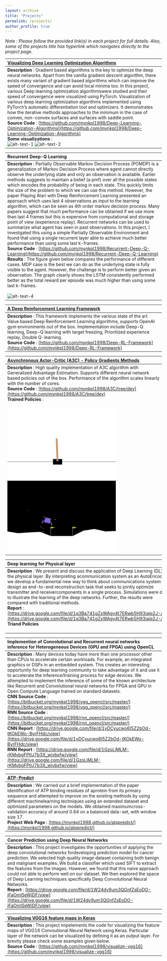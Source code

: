 ```yaml
---
layout: archive
title: "Projects"
permalink: /projects/
author_profile: true
---
```


*Note : Please follow the provided link(s) in each project for full details. Also, some of the projects title has hyperlink which navigates directly to the project page.*

| [Visualizing Deep Learning  Optimization Algorithms](https://github.com/mynkpl1998/Deep-Learning-Optimization-Algorithms) |
| :---- |
| **Description** : Gradient based algorithms is the key to optimize the deep neural networks. Apart from the vanilla gradient descent algorithm, there exists many variant of gradient based algorithms which can  improve the speed of convergence and can avoid local minima too. In this project, various Deep learning optimization algorithmswere studied and their speed of convergence were visualized using PyTorch. Visualization of various deep learning optimization algorithms implemented using PyTorch’s automatic differentiation tool and optimizers. It demonstrates how the iterative methods approaches to the minimum in the case of convex, non-convex surfaces and surfaces with saddle point. <br> **Source Code** : [https://github.com/mynkpl1998/Deep-Learning-Optimization-Algorithms](https://github.com/mynkpl1998/Deep-Learning-Optimization-Algorithms) <br> **Some visualizations** :  <br> ![alt-text-1](https://github.com/mynkpl1998/Deep-Learning-Optimization-Algorithms/raw/master/Images/convex_sgd.gif "SGD on convex-surface") ![alt-text-2](https://github.com/mynkpl1998/Deep-Learning-Optimization-Algorithms/raw/master/Images/non_convex_sgd.gif "SGD on non-convex surface")|


| Recurrent Deep-Q Learning |
| :---- |
| **Description** : Partially Observable Markov Decision Process (POMDP) is a generalization of Markov Decision Process where agent cannot directly observe the underlying state and only an observation is available. Earlier methods suggests to maintain a belief (a pmf) over all the possible states which encodes the probability of being in each state. This quickly limits the size of the problem to which we can use this method. However, the paper Playing Atari with Deep Reinforcement Learning presented an approach which uses last 4 observations as input to the learning algorithm, which can be seen as 4th order markov decision process. Many papers suggest that much performance can be obtained if we use more than last 4 frames but this is expensive from computational and storage point of view (experience replay). Recurrent networks can be used to summarize what agent has seen in past observations. In this project, I investgated this using a simple Partially Observable Environment and found that using a single recurrent layer able to achieve much better performance than using some last k-frames. <br> **Source Code** : [https://github.com/mynkpl1998/Recurrent-Deep-Q-Learning](https://github.com/mynkpl1998/Recurrent-Deep-Q-Learning) <br> **Results** : The figure given below compares the performance of different cases. MDP case is the best we can do as the underlying state is fully visible to the agent. However, the challenge is to perform better given an observation. The graph clearly shows the LSTM consistently performed better as the total reward per episode was much higher than using some last k-frames. <br> <br> ![alt-text-4](https://raw.githubusercontent.com/mynkpl1998/Recurrent-Deep-Q-Learning/master/data/GIFs/perf.png "Performance difference using LSTM network against past k-frames") |

| [A Deep Reinforcement Learning Framework](https://github.com/mynkpl1998/Deep-RL-Framework/blob/master/examples/1.%20Walk%20Through%20Demo%20-%20DQN%20-%20Fixed%20Epsilon.ipynb) |
| :---- |
| **Description** : This framework implements the various state of the art Value based Deep Reinforcement Learning algorithms, supports OpenAI gym environments out of the box. Implementation include Deep-Q learning, Deep-Q learning with target freezing, Prioritized experience replay, Double Q-learning. <br> **Source Code** : [https://github.com/mynkpl1998/Deep-RL-Framework](https://github.com/mynkpl1998/Deep-RL-Framework)|

| [Asynchronous Actor-Critic (A3C) - Policy Gradients Methods](https://github.com/mynkpl1998/A3C/tree/dev) |
| :---- |
| **Description** : High quality implementation of A3C algorithm with Generalized Advantage Estimation. Supports different neural network based policies out of the box. Performance of the algorithm scales linearly with the number of cores. <br> **Source Code** : [https://github.com/mynkpl1998/A3C/tree/dev](https://github.com/mynkpl1998/A3C/tree/dev) <br> **Trained Policies** : <br> <br> ![alt-text-5](https://raw.githubusercontent.com/mynkpl1998/mynkpl1998.github.io/master/images/cartpole.gif "Cartpole - keep the pole in vertical position" ) ![alt-text-6](https://raw.githubusercontent.com/mynkpl1998/mynkpl1998.github.io/master/images/lander.gif "Lunar Lander - land between flags")|

| Deep learning for Physical layer |
| :---- |
| **Description** : We present and discuss the application of Deep Learning (DL) for the physical layer.  By interpreting acommunication system as an AutoEncoder, we develop a fundamental new way to think about communications system design as end-to-end reconstruction task that seeks to jointly optimize transmitter and receivercomponents in a single process.  Simulations were done to illustrate the learning of the deep networks. Further, the results were compared with traditional methods. <br> **Report** : [https://drive.google.com/file/d/1q3Ba741gZxWAgv4t7ERwb5H93iajp2J-/view](https://drive.google.com/file/d/1q3Ba741gZxWAgv4t7ERwb5H93iajp2J-/view) <br> **Triand Policies** <br> <br> |


| Implemention of Convolutional and Recurrent neural networks inference for Heterogeneous Devices (GPU and FPGA) using OpenCL |
| :---- |
| **Description** : Many devices today have more than one processor other than CPUs to accelerate certain workloads. For example, an integrated graphics or DSPs in an embedded system. This creates an interesting opportunity for deep learning community to take advantage of it and use it to accelerate the inference/training process for edge devices. We attempted to implement the inference of some of the known architecture like Recurrent and Convolutional neural networks for FPGA and GPU in Open Compute Language trained on standard datasets. <br> **CNN Source Code** : [https://bitbucket.org/mynkpl1998/vgg_opencl/src/master/](https://bitbucket.org/mynkpl1998/vgg_opencl/src/master/) <br> **RNN Source Code** : [https://bitbucket.org/mynkpl1998/rnn_opencl/src/master/](https://bitbucket.org/mynkpl1998/rnn_opencl/src/master/) <br> **CNN Report** : [https://drive.google.com/file/d/1yDCyucwo6I5Z2bOd-tKOkEWo-ByrFHdc/view](https://drive.google.com/file/d/1yDCyucwo6I5Z2bOd-tKOkEWo-ByrFHdc/view) <br> **RNN Report** : [https://drive.google.com/file/d/1GzoLjMLM-rKMvbgFPtIJ7b3X_wivbxfw/view](https://drive.google.com/file/d/1GzoLjMLM-rKMvbgFPtIJ7b3X_wivbxfw/view)|


| [ATP-Predict](https://github.com/mynkpl1998/atppredict) |
| :---- |
| **Description** : We carried out a brief implementation of the paper Identification of ATP binding residues of aprotein from its primary sequence and attempted to improve on the existing methods by using different machinelearning techniques using an extended dataset and optimized parameters on the models.  We obtained maximumcross-validation accuracy of around 0.64 on a balanced data-set, with window size 17. <br> **Project Web Page** : [https://mynkpl1998.github.io/atppredict/](https://mynkpl1998.github.io/atppredict/)|

| Cancer Prediction using Deep Neural Networks |
| :---- |
| **Description** : This project investigates the opportunities of applying the deep convolutional networks fordeveloping prediction model for cancer prediction. We selected high quality image dataset containing both benign and malignant examples. We build a classifier which used SIFT to extract the features from the images. However, we found that this naive approach could not able to perform well on our dataset. We  then explored the space of Deep Learning techniques specifically Deep Convolutional Neural Networks. <br> **Report** : [https://drive.google.com/file/d/1W24dv9um3QGnfZsEoDO-jFaOmISeWiDF/view](https://drive.google.com/file/d/1W24dv9um3QGnfZsEoDO-jFaOmISeWiDF/view)|

| [Visualizing VGG16 feature maps in Keras](https://github.com/mynkpl1998/visualize-vgg16) |
| :---- |
| **Description** : This project impelements the code for visualizing the feature maps of VGG16 Convoutional Neural Network using Keras. Particular layer of the network can be visualized by defining it as an output layer. For brevity please check some examples given below. <br> **Source Code** : [https://github.com/mynkpl1998/visualize-vgg16](https://github.com/mynkpl1998/visualize-vgg16)|

